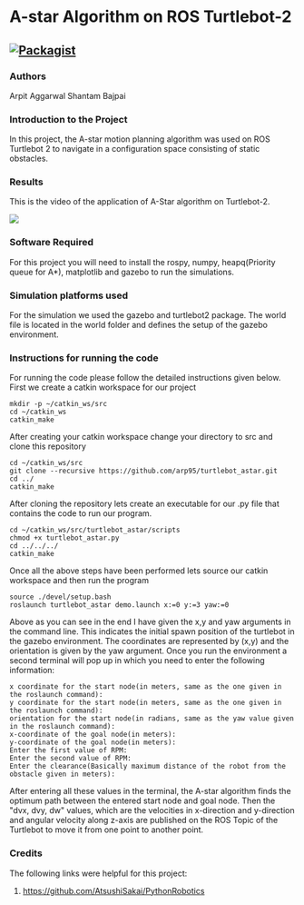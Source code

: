 # A-star Algorithm on ROS Turtlebot-2

[![Packagist](https://img.shields.io/packagist/l/doctrine/orm.svg)](LICENSE.md)
---


### Authors
Arpit Aggarwal Shantam Bajpai


### Introduction to the Project
In this project, the A-star motion planning algorithm was used on ROS Turtlebot 2 to navigate in a configuration space consisting of static obstacles.


### Results
This is the video of the application of A-Star algorithm on Turtlebot-2.

![](https://j.gifs.com/NLygjm.gif)


### Software Required
For this project you will need to install the rospy, numpy, heapq(Priority queue for A*), matplotlib and gazebo to run the simulations.


### Simulation platforms used
For the simulation we used the gazebo and turtlebot2 package. The world file is located in the world folder and defines the setup of the gazebo environment.


### Instructions for running the code
For running the code please follow the detailed instructions given below.
First we create a catkin workspace for our project

```
mkdir -p ~/catkin_ws/src
cd ~/catkin_ws
catkin_make
```

After creating your catkin workspace change your directory to src and clone this repository

```
cd ~/catkin_ws/src
git clone --recursive https://github.com/arp95/turtlebot_astar.git
cd ../
catkin_make
```

After cloning the repository lets create an executable for our .py file that contains the code to run our program.

```
cd ~/catkin_ws/src/turtlebot_astar/scripts
chmod +x turtlebot_astar.py
cd ../../../
catkin_make
```

Once all the above steps have been performed lets source our catkin workspace and then run the program

```
source ./devel/setup.bash
roslaunch turtlebot_astar demo.launch x:=0 y:=3 yaw:=0
```

Above as you can see in the end I have given the x,y and yaw arguments in the command line. This indicates the initial spawn position of the turtlebot in the gazebo environment. The coordinates are represented by (x,y) and the orientation is given by the yaw argument.
Once you run the environment a second terminal will pop up in which you need to enter the following information:

```
x coordinate for the start node(in meters, same as the one given in the roslaunch command):
y coordinate for the start node(in meters, same as the one given in the roslaunch command):
orientation for the start node(in radians, same as the yaw value given in the roslaunch command):
x-coordinate of the goal node(in meters):
y-coordinate of the goal node(in meters):
Enter the first value of RPM:
Enter the second value of RPM:
Enter the clearance(Basically maximum distance of the robot from the obstacle given in meters):
```

After entering all these values in the terminal, the A-star algorithm finds the optimum path between the entered start node and goal node. Then the "dvx, dvy, dw" values, which are the velocities in x-direction and y-direction and angular velocity along z-axis are published on the ROS Topic of the Turtlebot to move it from one point to another point.


### Credits
The following links were helpful for this project:
1. https://github.com/AtsushiSakai/PythonRobotics
